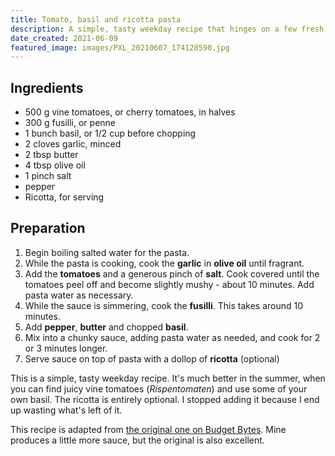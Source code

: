 ```yaml
---
title: Tomato, basil and ricotta pasta
description: A simple, tasty weekday recipe that hinges on a few fresh ingredients.
date_created: 2021-06-09
featured_image: images/PXL_20210607_174128590.jpg
---
```


## Ingredients

- 500 g vine tomatoes, or cherry tomatoes, in halves
- 300 g fusilli, or penne
- 1 bunch basil, or 1/2 cup before chopping
- 2 cloves garlic, minced
- 2 tbsp butter
- 4 tbsp olive oil
- 1 pinch salt
- pepper
- Ricotta, for serving

## Preparation

1. Begin boiling salted water for the pasta.
2. While the pasta is cooking, cook the **garlic** in **olive oil** until fragrant.
3. Add the **tomatoes** and a generous pinch of **salt**. Cook covered until the tomatoes peel off and become slightly mushy - about 10 minutes. Add pasta water as necessary.
4. While the sauce is simmering, cook the **fusilli**. This takes around 10 minutes.
5. Add **pepper**, **butter** and chopped **basil**.
6. Mix into a chunky sauce, adding pasta water as needed, and cook for 2 or 3 minutes longer.
7. Serve sauce on top of pasta with a dollop of **ricotta** (optional)

This is a simple, tasty weekday recipe. It's much better in the summer, when you can find juicy vine tomatoes (*Rispentomaten*) and use some of your own basil. The ricotta is entirely optional. I stopped adding it because I end up wasting what's left of it.

This recipe is adapted from [the original one on Budget Bytes](https://www.budgetbytes.com/fresh-tomato-basil-pasta-with-ricotta/). Mine produces a little more sauce, but the original is also excellent.

